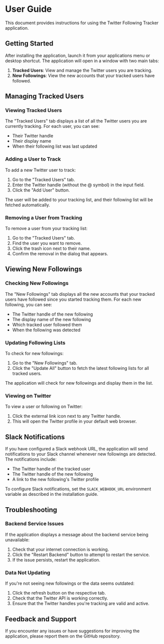 # User Guide

This document provides instructions for using the Twitter Following Tracker application.

## Getting Started

After installing the application, launch it from your applications menu or desktop shortcut. The application will open in a window with two main tabs:

1. **Tracked Users**: View and manage the Twitter users you are tracking.
2. **New Followings**: View the new accounts that your tracked users have followed.

## Managing Tracked Users

### Viewing Tracked Users

The "Tracked Users" tab displays a list of all the Twitter users you are currently tracking. For each user, you can see:

- Their Twitter handle
- Their display name
- When their following list was last updated

### Adding a User to Track

To add a new Twitter user to track:

1. Go to the "Tracked Users" tab.
2. Enter the Twitter handle (without the @ symbol) in the input field.
3. Click the "Add User" button.

The user will be added to your tracking list, and their following list will be fetched automatically.

### Removing a User from Tracking

To remove a user from your tracking list:

1. Go to the "Tracked Users" tab.
2. Find the user you want to remove.
3. Click the trash icon next to their name.
4. Confirm the removal in the dialog that appears.

## Viewing New Followings

### Checking New Followings

The "New Followings" tab displays all the new accounts that your tracked users have followed since you started tracking them. For each new following, you can see:

- The Twitter handle of the new following
- The display name of the new following
- Which tracked user followed them
- When the following was detected

### Updating Following Lists

To check for new followings:

1. Go to the "New Followings" tab.
2. Click the "Update All" button to fetch the latest following lists for all tracked users.

The application will check for new followings and display them in the list.

### Viewing on Twitter

To view a user or following on Twitter:

1. Click the external link icon next to any Twitter handle.
2. This will open the Twitter profile in your default web browser.

## Slack Notifications

If you have configured a Slack webhook URL, the application will send notifications to your Slack channel whenever new followings are detected. The notifications include:

- The Twitter handle of the tracked user
- The Twitter handle of the new following
- A link to the new following's Twitter profile

To configure Slack notifications, set the `SLACK_WEBHOOK_URL` environment variable as described in the installation guide.

## Troubleshooting

### Backend Service Issues

If the application displays a message about the backend service being unavailable:

1. Check that your internet connection is working.
2. Click the "Restart Backend" button to attempt to restart the service.
3. If the issue persists, restart the application.

### Data Not Updating

If you're not seeing new followings or the data seems outdated:

1. Click the refresh button on the respective tab.
2. Check that the Twitter API is working correctly.
3. Ensure that the Twitter handles you're tracking are valid and active.

## Feedback and Support

If you encounter any issues or have suggestions for improving the application, please report them on the GitHub repository.
